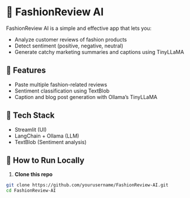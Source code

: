 # 👕 FashionReview AI

FashionReview AI is a simple and effective app that lets you:
- Analyze customer reviews of fashion products
- Detect sentiment (positive, negative, neutral)
- Generate catchy marketing summaries and captions using TinyLLaMA

## 🚀 Features
- Paste multiple fashion-related reviews
- Sentiment classification using TextBlob
- Caption and blog post generation with Ollama’s TinyLLaMA

## 🧩 Tech Stack
- Streamlit (UI)
- LangChain + Ollama (LLM)
- TextBlob (Sentiment analysis)

## 🔧 How to Run Locally

1. **Clone this repo**  
```bash
git clone https://github.com/yourusername/FashionReview-AI.git
cd FashionReview-AI
